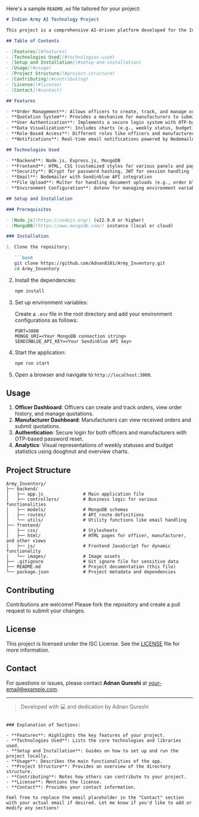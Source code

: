 Here's a sample `README.md` file tailored for your project:

```markdown
# Indian Army AI Technology Project

This project is a comprehensive AI-driven platform developed for the Indian Army to streamline various operations, including order management, inventory handling, and real-time analytics. The platform is built using the MERN stack (MongoDB, Express.js, React, Node.js) and features advanced functionalities to improve efficiency and accuracy in military logistics and communications.

## Table of Contents

- [Features](#features)
- [Technologies Used](#technologies-used)
- [Setup and Installation](#setup-and-installation)
- [Usage](#usage)
- [Project Structure](#project-structure)
- [Contributing](#contributing)
- [License](#license)
- [Contact](#contact)

## Features

- **Order Management**: Allows officers to create, track, and manage orders in real-time.
- **Quotation System**: Provides a mechanism for manufacturers to submit quotations and for officers to confirm or reject them.
- **User Authentication**: Implements a secure login system with OTP-based password reset functionality.
- **Data Visualization**: Includes charts (e.g., weekly status, budget) to provide visual insights into order statuses.
- **Role-Based Access**: Different roles like officers and manufacturers with distinct panels and permissions.
- **Notifications**: Real-time email notifications powered by Nodemailer and Sendinblue for critical updates.

## Technologies Used

- **Backend**: Node.js, Express.js, MongoDB
- **Frontend**: HTML, CSS (customized styles for various panels and pages), Chart.js for data visualization
- **Security**: BCrypt for password hashing, JWT for session handling
- **Email**: Nodemailer with Sendinblue API integration
- **File Upload**: Multer for handling document uploads (e.g., order blueprints)
- **Environment Configuration**: dotenv for managing environment variables

## Setup and Installation

### Prerequisites

- [Node.js](https://nodejs.org/) (v22.9.0 or higher)
- [MongoDB](https://www.mongodb.com/) instance (local or cloud)

### Installation

1. Clone the repository:

   ```bash
   git clone https://github.com/Adnan8101/Army_Inventory.git
   cd Army_Inventory
   ```

2. Install the dependencies:

   ```bash
   npm install
   ```

3. Set up environment variables:

   Create a `.env` file in the root directory and add your environment configurations as follows:

   ```env
   PORT=3000
   MONGO_URI=<Your MongoDB connection string>
   SENDINBLUE_API_KEY=<Your Sendinblue API key>
   ```

4. Start the application:

   ```bash
   npm run start
   ```

5. Open a browser and navigate to `http://localhost:3000`.

## Usage

1. **Officer Dashboard**: Officers can create and track orders, view order history, and manage quotations.
2. **Manufacturer Dashboard**: Manufacturers can view received orders and submit quotations.
3. **Authentication**: Secure login for both officers and manufacturers with OTP-based password reset.
4. **Analytics**: Visual representations of weekly statuses and budget statistics using doughnut and overview charts.

## Project Structure

```
Army_Inventory/
├── backend/
│   ├── app.js               # Main application file
│   ├── controllers/         # Business logic for various functionalities
│   ├── models/              # MongoDB schemas
│   ├── routes/              # API route definitions
│   └── utils/               # Utility functions like email handling
├── frontend/
│   ├── css/                 # Stylesheets
│   ├── html/                # HTML pages for officer, manufacturer, and other views
│   ├── js/                  # Frontend JavaScript for dynamic functionality
│   └── images/              # Image assets
├── .gitignore               # Git ignore file for sensitive data
├── README.md                # Project documentation (this file)
└── package.json             # Project metadata and dependencies
```

## Contributing

Contributions are welcome! Please fork the repository and create a pull request to submit your changes.

## License

This project is licensed under the ISC License. See the [LICENSE](LICENSE) file for more information.

## Contact

For questions or issues, please contact **Adnan Qureshi** at [your-email@example.com](mailto:your-email@example.com).

---

> Developed with 💻 and dedication by Adnan Qureshi
```

### Explanation of Sections:

- **Features**: Highlights the key features of your project.
- **Technologies Used**: Lists the core technologies and libraries used.
- **Setup and Installation**: Guides on how to set up and run the project locally.
- **Usage**: Describes the main functionalities of the app.
- **Project Structure**: Provides an overview of the directory structure.
- **Contributing**: Notes how others can contribute to your project.
- **License**: Mentions the license.
- **Contact**: Provides your contact information.

Feel free to replace the email placeholder in the "Contact" section with your actual email if desired. Let me know if you'd like to add or modify any sections!